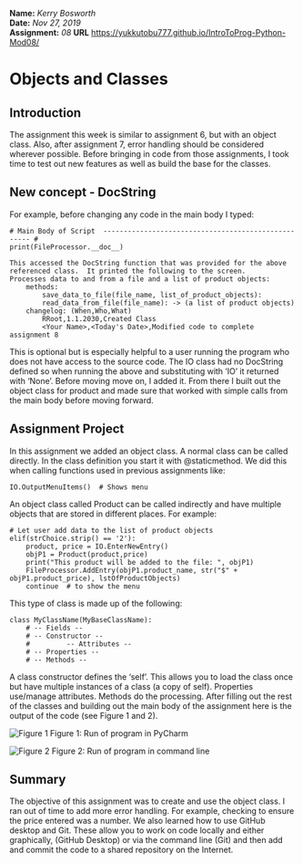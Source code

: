 **Name:** *Kerry Bosworth*  
**Date:** *Nov 27, 2019*  
**Assignment:** *08*
**URL** https://yukkutobu777.github.io/IntroToProg-Python-Mod08/

# Objects and Classes

## Introduction

The assignment this week is similar to assignment 6, but with an object class. Also, after assignment 7, error handling should be considered wherever possible. Before bringing in code from those assignments, I took time to test out new features as well as build the base for the classes.

## New concept - DocString

For example, before changing any code in the main body I typed:

```
# Main Body of Script  ---------------------------------------------------- #
print(FileProcessor.__doc__)

This accessed the DocString function that was provided for the above referenced class.  It printed the following to the screen. 
Processes data to and from a file and a list of product objects:
    methods:
        save_data_to_file(file_name, list_of_product_objects):
        read_data_from_file(file_name): -> (a list of product objects)
    changelog: (When,Who,What)
        RRoot,1.1.2030,Created Class
        <Your Name>,<Today's Date>,Modified code to complete assignment 8
```

This is optional but is especially helpful to a user running the program who does not have access to the source code. The IO class had no DocString defined so when running the above and substituting with ‘IO’ it returned with ‘None’. Before moving move on, I added it. From there I built out the object class for product and made sure that worked with simple calls from the main body before moving forward.


## Assignment Project

In this assignment we added an object class. A normal class can be called directly. In the class definition you start it with @staticmethod. We did this when calling functions used in previous assignments like:

```
IO.OutputMenuItems()  # Shows menu
```

An object class called Product can be called indirectly and have multiple objects that are stored in different places. For example:

```
# Let user add data to the list of product objects
elif(strChoice.strip() == '2'):
    product, price = IO.EnterNewEntry()
    objP1 = Product(product,price)
    print("This product will be added to the file: ", objP1)
    FileProcessor.AddEntry(objP1.product_name, str("$" + objP1.product_price), lstOfProductObjects)
    continue  # to show the menu
```

This type of class is made up of the following:
 
```
class MyClassName(MyBaseClassName): 
    # -- Fields --     
    # -- Constructor --
    #         -- Attributes --
    # -- Properties --     
    # -- Methods --   
```
A class constructor defines the ‘self’. This allows you to load the class once but have multiple instances of a class (a copy of self). Properties use/manage attributes. Methods do the processing.
After filling out the rest of the classes and building out the main body of the assignment here is the output of the code (see Figure 1 and 2).

![Figure 1](https://yukkutobu777.github.io/IntroToProg-Python-Mod08/Figure8_1.png "Figure 1")
Figure 1: Run of program in PyCharm

![Figure 2](https://yukkutobu777.github.io/IntroToProg-Python-Mod08/Figure8-2.png "Figure 2")
Figure 2: Run of program in command line

## Summary

The objective of this assignment was to create and use the object class. I ran out of time to add more error handling. For example, checking to ensure the price entered was a number. We also learned how to use GitHub desktop and Git. These allow you to work on code locally and either graphically, (GitHub Desktop) or via the command line (Git) and then add and commit the code to a shared repository on the Internet.

